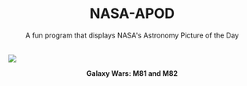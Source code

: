 <div align="center">
  <h1>
    NASA-APOD
  </h1>
</div>
  
<div align="center">
  A fun program that displays NASA's Astronomy Picture of the Day
</div>

<br>

![](https://apod.nasa.gov/apod/image/2301/AUFSCHNAITER_Andreas_APOD_Bode_Cigare2048.jpg)

<p align = "center">
  <b>Galaxy Wars: M81 and M82</b>
</p>
